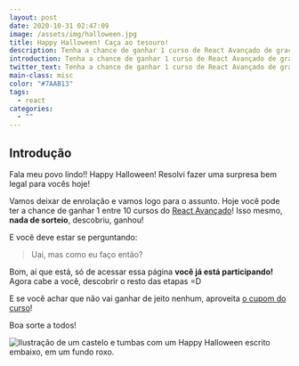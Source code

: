 ```yaml
---
layout: post
date: 2020-10-31 02:47:09
image: /assets/img/halloween.jpg
title: Happy Halloween! Caça ao tesouro!
description: Tenha a chance de ganhar 1 curso de React Avançado de graça!
introduction: Tenha a chance de ganhar 1 curso de React Avançado de graça!
twitter_text: Tenha a chance de ganhar 1 curso de React Avançado de graça!
main-class: misc
color: "#7AAB13"
tags:
  - react
categories:
  - ""
---
```

## Introdução

Fala meu povo lindo!! Happy Halloween! Resolvi fazer uma surpresa bem legal para vocês hoje! 

Vamos deixar de enrolação e vamos logo para o assunto. Hoje você pode ter a chance de ganhar 1 entre 10 cursos do [React Avançado](https://reactavancado.com.br/)! Isso mesmo, **nada de sorteio**, descobriu, ganhou!

E você deve estar se perguntando:

> Uai, mas como eu faço então?

Bom, aí que está, só de acessar essa página **você já está participando!** Agora cabe a você, descobrir o resto das etapas =D

E se você achar que não vai ganhar de jeito nenhum, aproveita [o cupom do curso](https://www.udemy.com/course/react-avancado/?couponCode=PROMONOV20)! 

Boa sorte a todos!

![Ilustração de um castelo e tumbas com um Happy Halloween escrito embaixo, em um fundo roxo.](/assets/img/halloween.jpg)